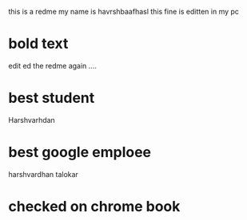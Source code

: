 this is a redme 
my name is havrshbaafhasl
this fine is editten in my pc 
# bold text
edit ed the redme again ....
# best student 
Harshvarhdan 
# best google emploee 
harshvardhan talokar 
# checked on chrome book 